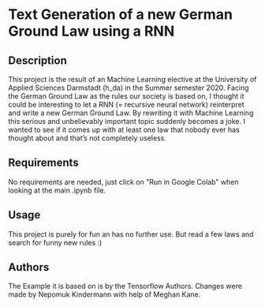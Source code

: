 # Text Generation of a new German Ground Law using a RNN

## Description

This project is the result of an Machine Learning elective at the University of Applied Sciences Darmstadt (h_da) in the Summer semester 2020.
Facing the German Ground Law as the rules our society is based on, I thought it could be interesting to let a RNN (= recursive neural network) reinterpret and write a new German Ground Law.
By rewriting it with Machine Learning this serious and unbelievably important topic suddenly becomes a joke.
I wanted to see if it comes up with at least one law that nobody ever has thought about and that’s not completely useless.

## Requirements

No requirements are needed, just click on "Run in Google Colab" when looking at the main .ipynb file.

## Usage

This project is purely for fun an has no further use. But read a few laws and search for funny new rules :)

## Authors

The Example it is based on is by the Tensorflow Authors.
Changes were made by Nepomuk Kindermann with help of Meghan Kane.